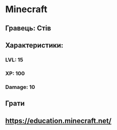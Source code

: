# Minecraft

## Гравець: Стів

## Характеристики:
### LVL: 15
### XP: 100
### Damage: 10

## Грати
## https://education.minecraft.net/
